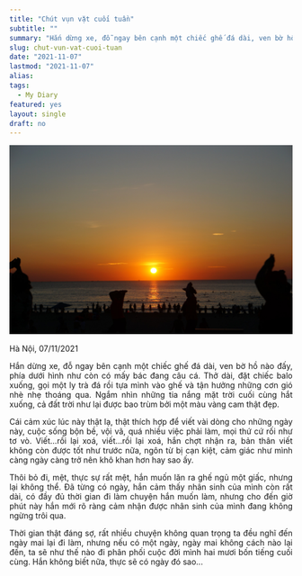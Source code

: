 ```yaml
---
title: "Chút vụn vặt cuối tuần"
subtitle: ""
summary: "Hắn dừng xe, đỗ ngay bên cạnh một chiếc ghế đá dài, ven bờ hồ nào đấy, phía dưới hình như còn có mấy bác đang câu cá. Thở dài, đặt chiếc balo xuống, gọi một ly trà đá..."
slug: chut-vun-vat-cuoi-tuan
date: "2021-11-07"
lastmod: "2021-11-07"
alias:
tags:
  - My Diary
featured: yes
layout: single
draft: no
---
```


<p style = "text-align: center"><img src="./featured.jpg"></p>

<p style = "text-align: justify">Hà Nội, 07/11/2021</p>

<p style = "text-align: justify">Hắn dừng xe, đỗ ngay bên cạnh một chiếc ghế đá dài, ven bờ hồ nào đấy, phía dưới hình như còn có mấy bác đang câu cá. Thở dài, đặt chiếc balo xuống, gọi một ly trà đá rồi tựa mình vào ghế và tận hưởng những cơn gió nhè nhẹ thoáng qua. Ngắm nhìn những tia nắng mặt trời cuối cùng hắt xuống, cả đất trời như lại được bao trùm bởi một màu vàng cam thật đẹp.</p>

<p style = "text-align: justify">Cái cảm xúc lúc này thật lạ, thật thích hợp để viết vài dòng cho những ngày này, cuộc sống bộn bề, vội vã, quá nhiều việc phải làm, mọi thứ cứ rối như tơ vò. Viết...rồi lại xoá, viết...rồi lại xoá, hắn chợt nhận ra, bản thân viết không còn được tốt như trước nữa, ngôn từ bị cạn kiệt, cảm giác như mình càng ngày càng trở nên khô khan hơn hay sao ấy.</p>

<p style = "text-align: justify">Thôi bỏ đi, mệt, thực sự rất mệt, hắn muốn lăn ra ghế ngủ một giấc, nhưng lại không thể. Đã từng có ngày, hắn cảm thấy nhân sinh của mình còn rất dài, có đầy đủ thời gian đi làm chuyện hắn muốn làm, nhưng cho đến giờ phút này hắn mới rõ ràng cảm nhận được nhân sinh của mình đang không ngừng trôi qua.</p>

<p style = "text-align: justify">Thời gian thật đáng sợ, rất nhiều chuyện không quan trọng ta đều nghĩ đến ngày mai lại đi làm, nhưng nếu có một ngày, ngày mai không cách nào lại đến, ta sẽ như thế nào đi phân phối cuộc đời mình hai mươi bốn tiếng cuối cùng. Hắn không biết nữa, thực sẽ có ngày đó sao...</p>
